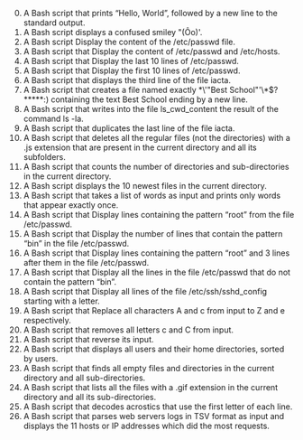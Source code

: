 0. A Bash script that prints “Hello, World”, followed by a new line to the standard output.
1. A Bash script displays a confused smiley "(Ôo)'.
2. A Bash script Display the content of the /etc/passwd file.
3. A Bash script that Display the content of /etc/passwd and /etc/hosts.
4. A Bash script that Display the last 10 lines of /etc/passwd.
5. A Bash script that Display the first 10 lines of /etc/passwd.
6. A Bash script that displays the third line of the file iacta.
7. A Bash script that creates a file named exactly \*\\'"Best School"\'\\*$\?\*\*\*\*\*:) containing the text Best School ending by a new line.
8. A Bash script that writes into the file ls_cwd_content the result of the command ls -la. 
9. A Bash script that duplicates the last line of the file iacta.
10. A Bash script that deletes all the regular files (not the directories) with a .js extension that are present in the current directory and all its subfolders.
11. A Bash script that counts the number of directories and sub-directories in the current directory.
12. A Bash script displays the 10 newest files in the current directory.
13. A Bash script that takes a list of words as input and prints only words that appear exactly once.
14. A Bash script that Display lines containing the pattern “root” from the file /etc/passwd.
15. A Bash script that Display the number of lines that contain the pattern “bin” in the file /etc/passwd.
16. A Bash script that Display lines containing the pattern “root” and 3 lines after them in the file /etc/passwd.
17. A Bash script that Display all the lines in the file /etc/passwd that do not contain the pattern “bin”.
18. A Bash script that Display all lines of the file /etc/ssh/sshd_config starting with a letter.
19. A Bash script that Replace all characters A and c from input to Z and e respectively.
20. A Bash script that removes all letters c and C from input.
21. A Bash script that reverse its input.
22. A Bash script that displays all users and their home directories, sorted by users.
100. A Bash script that finds all empty files and directories in the current directory and all sub-directories.
101. A Bash script that lists all the files with a .gif extension in the current directory and all its sub-directories.
102. A Bash script that decodes acrostics that use the first letter of each line.
103. A Bash script that parses web servers logs in TSV format as input and displays the 11 hosts or IP addresses which did the most requests.
